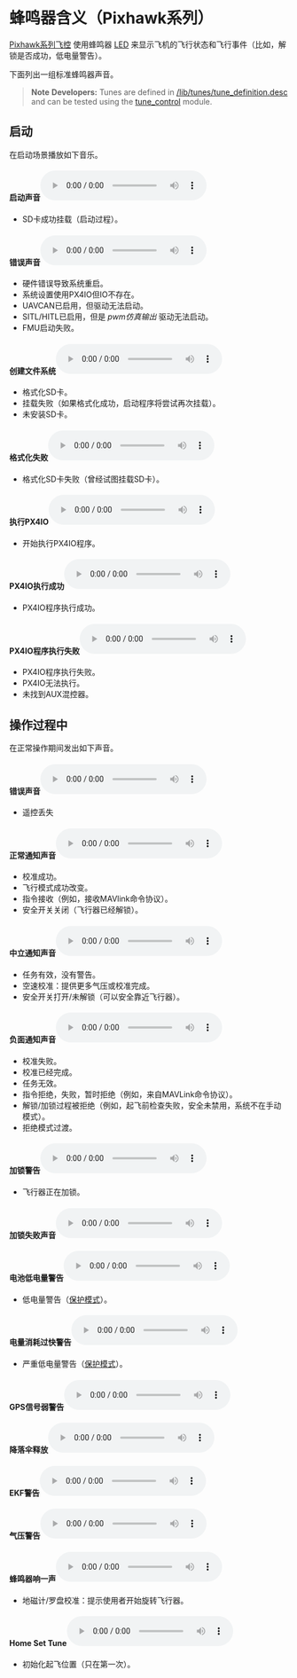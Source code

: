 # 蜂鸣器含义（Pixhawk系列）

[Pixhawk系列飞控](../flight_controller/pixhawk_series.md) 使用蜂鸣器 [LED](../getting_started/led_meanings.md) 来显示飞机的飞行状态和飞行事件（比如，解锁是否成功，低电量警告）。

下面列出一组标准蜂鸣器声音。

> **Note** **Developers:** Tunes are defined in [/lib/tunes/tune_definition.desc](https://github.com/PX4/PX4-Autopilot/blob/master/src/lib/tunes/tune_definition.desc) and can be tested using the [tune_control](../modules/modules_system.md#tunecontrol) module.

## 启动

在启动场景播放如下音乐。 <!-- https://github.com/PX4/PX4-Autopilot/blob/master/ROMFS/px4fmu_common/init.d/rcS -->

#### 启动声音<audio controls> <source src="../../assets/tunes/1_startup_tone.mp3" type="audio/mpeg"> Your browser does not support the audio element. </audio> 

- SD卡成功挂载（启动过程）。

#### 错误声音<audio controls> <source src="../../assets/tunes/2_error_tune.mp3" type="audio/mpeg"> Your browser does not support the audio element. </audio> 

- 硬件错误导致系统重启。
- 系统设置使用PX4IO但IO不存在。
- UAVCAN已启用，但驱动无法启动。
- SITL/HITL已启用，但是 *pwm仿真输出* 驱动无法启动。
- FMU启动失败。

#### 创建文件系统<audio controls> <source src="../../assets/tunes/16_make_fs.mp3" type="audio/mpeg"> Your browser does not support the audio element. </audio> 

- 格式化SD卡。 
- 挂载失败（如果格式化成功，启动程序将尝试再次挂载）。
- 未安装SD卡。

#### 格式化失败<audio controls> <source src="../../assets/tunes/17_format_failed.mp3" type="audio/mpeg"> Your browser does not support the audio element. </audio> 

- 格式化SD卡失败（曾经试图挂载SD卡）。

#### 执行PX4IO<audio controls> <source src="../../assets/tunes/18_program_px4io.mp3" type="audio/mpeg"> Your browser does not support the audio element. </audio> 

- 开始执行PX4IO程序。

#### PX4IO执行成功<audio controls> <source src="../../assets/tunes/19_program_px4io_success.mp3" type="audio/mpeg"> Your browser does not support the audio element. </audio> 

- PX4IO程序执行成功。

#### PX4IO程序执行失败<audio controls> <source src="../../assets/tunes/20_program_px4io_fail.mp3" type="audio/mpeg"> Your browser does not support the audio element. </audio> 

- PX4IO程序执行失败。
- PX4IO无法执行。
- 未找到AUX混控器。

## 操作过程中

在正常操作期间发出如下声音。

<span id="error_tune_operational"></span>

#### 错误声音<audio controls> <source src="../../assets/tunes/2_error_tune.mp3" type="audio/mpeg"> Your browser does not support the audio element. </audio> 

- 遥控丢失

#### 正常通知声音<audio controls> <source src="../../assets/tunes/3_notify_positive_tone.mp3" type="audio/mpeg"> Your browser does not support the audio element. </audio> 

- 校准成功。
- 飞行模式成功改变。
- 指令接收（例如，接收MAVlink命令协议）。
- 安全开关关闭（飞行器已经解锁）。

#### 中立通知声音<audio controls> <source src="../../assets/tunes/4_notify_neutral_tone.mp3" type="audio/mpeg"> Your browser does not support the audio element. </audio> 

- 任务有效，没有警告。
- 空速校准：提供更多气压或校准完成。
- 安全开关打开/未解锁（可以安全靠近飞行器）。

#### 负面通知声音<audio controls> <source src="../../assets/tunes/5_notify_negative_tone.mp3" type="audio/mpeg"> Your browser does not support the audio element. </audio> 

- 校准失败。
- 校准已经完成。
- 任务无效。
- 指令拒绝，失败，暂时拒绝（例如，来自MAVLink命令协议）。
- 解锁/加锁过程被拒绝（例如，起飞前检查失败，安全未禁用，系统不在手动模式）。
- 拒绝模式过渡。

#### 加锁警告<audio controls> <source src="../../assets/tunes/6_arming_warning.mp3" type="audio/mpeg"> Your browser does not support the audio element. </audio> 

- 飞行器正在加锁。

#### 加锁失败声音<audio controls> <source src="../../assets/tunes/10_arming_failure_tune.mp3" type="audio/mpeg"> Your browser does not support the audio element. </audio> 

#### 电池低电量警告<audio controls> <source src="../../assets/tunes/7_battery_warning_slow.mp3" type="audio/mpeg"> Your browser does not support the audio element. </audio> 

- 低电量警告（[保护模式](../config/safety.md#low-battery-failsafe)）。

#### 电量消耗过快警告<audio controls> <source src="../../assets/tunes/8_battery_warning_fast.mp3" type="audio/mpeg"> Your browser does not support the audio element. </audio> 

- 严重低电量警告（[保护模式](../config/safety.md#low-battery-failsafe)）。

#### GPS信号弱警告<audio controls> <source src="../../assets/tunes/9_gps_warning_slow.mp3" type="audio/mpeg"> Your browser does not support the audio element. </audio> 

#### 降落伞释放<audio controls> <source src="../../assets/tunes/11_parachute_release.mp3" type="audio/mpeg"> Your browser does not support the audio element. </audio> 

<!-- Does not appear to be used: TONE_PARACHUTE_RELEASE_TUNE -->

#### EKF警告<audio controls> <source src="../../assets/tunes/12_ekf_warning.mp3" type="audio/mpeg"> Your browser does not support the audio element. </audio> 

<!-- Does not appear to be used: TONE_EKF_WARNING_TUNE -->

#### 气压警告<audio controls> <source src="../../assets/tunes/13_baro_warning.mp3" type="audio/mpeg"> Your browser does not support the audio element. </audio> 

<!-- Does not appear to be used: TONE_BARO_WARNING_TUNE -->

#### 蜂鸣器响一声<audio controls> <source src="../../assets/tunes/14_single_beep.mp3" type="audio/mpeg"> Your browser does not support the audio element. </audio> 

- 地磁计/罗盘校准：提示使用者开始旋转飞行器。

#### Home Set Tune<audio controls> <source src="../../assets/tunes/15_home_set_tune.mp3" type="audio/mpeg"> Your browser does not support the audio element. </audio> 

- 初始化起飞位置（只在第一次）。